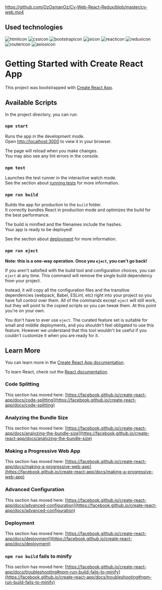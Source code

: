 



https://github.com/OzOsmanOz/Cv-Web-React-Redux/blob/master/cv-web.mp4

## Used technologies
![htmlicon](https://user-images.githubusercontent.com/107813778/206437359-a00e2847-d363-4e31-8f16-debac10b4498.png)
![cssicon](https://user-images.githubusercontent.com/107813778/206437354-328a59d7-6082-4831-955b-38de2035ee2a.png)
![bootstrapicon](https://user-images.githubusercontent.com/107813778/206437351-3847eaba-6b04-423e-8e92-59a6707a4429.png)
![jsicon](https://user-images.githubusercontent.com/107813778/206437362-28f878e9-b0f5-412f-99c2-bdc6af76a9fc.png)
![reacticon](https://user-images.githubusercontent.com/107813778/206437364-37fe1387-a98d-4f48-bc4e-6a4ff5d8619b.png)
![reduxicon](https://user-images.githubusercontent.com/107813778/206437375-1f18f731-8a0e-44ff-806b-5c326f6877a6.png)
![routericon](https://user-images.githubusercontent.com/107813778/206437368-b75da2bc-014b-4df5-9d42-b20cd826545c.jpg)
![axiosicon](https://user-images.githubusercontent.com/107813778/206437372-e03c0ac8-a4f7-4aef-b911-63c5654a24c1.png)


# Getting Started with Create React App

This project was bootstrapped with [Create React App](https://github.com/facebook/create-react-app).

## Available Scripts

In the project directory, you can run:

### `npm start`

Runs the app in the development mode.\
Open [http://localhost:3000](http://localhost:3000) to view it in your browser.

The page will reload when you make changes.\
You may also see any lint errors in the console.

### `npm test`

Launches the test runner in the interactive watch mode.\
See the section about [running tests](https://facebook.github.io/create-react-app/docs/running-tests) for more information.

### `npm run build`

Builds the app for production to the `build` folder.\
It correctly bundles React in production mode and optimizes the build for the best performance.

The build is minified and the filenames include the hashes.\
Your app is ready to be deployed!

See the section about [deployment](https://facebook.github.io/create-react-app/docs/deployment) for more information.

### `npm run eject`

**Note: this is a one-way operation. Once you `eject`, you can't go back!**

If you aren't satisfied with the build tool and configuration choices, you can `eject` at any time. This command will remove the single build dependency from your project.

Instead, it will copy all the configuration files and the transitive dependencies (webpack, Babel, ESLint, etc) right into your project so you have full control over them. All of the commands except `eject` will still work, but they will point to the copied scripts so you can tweak them. At this point you're on your own.

You don't have to ever use `eject`. The curated feature set is suitable for small and middle deployments, and you shouldn't feel obligated to use this feature. However we understand that this tool wouldn't be useful if you couldn't customize it when you are ready for it.

## Learn More

You can learn more in the [Create React App documentation](https://facebook.github.io/create-react-app/docs/getting-started).

To learn React, check out the [React documentation](https://reactjs.org/).

### Code Splitting

This section has moved here: [https://facebook.github.io/create-react-app/docs/code-splitting](https://facebook.github.io/create-react-app/docs/code-splitting)

### Analyzing the Bundle Size

This section has moved here: [https://facebook.github.io/create-react-app/docs/analyzing-the-bundle-size](https://facebook.github.io/create-react-app/docs/analyzing-the-bundle-size)

### Making a Progressive Web App

This section has moved here: [https://facebook.github.io/create-react-app/docs/making-a-progressive-web-app](https://facebook.github.io/create-react-app/docs/making-a-progressive-web-app)

### Advanced Configuration

This section has moved here: [https://facebook.github.io/create-react-app/docs/advanced-configuration](https://facebook.github.io/create-react-app/docs/advanced-configuration)

### Deployment

This section has moved here: [https://facebook.github.io/create-react-app/docs/deployment](https://facebook.github.io/create-react-app/docs/deployment)

### `npm run build` fails to minify

This section has moved here: [https://facebook.github.io/create-react-app/docs/troubleshooting#npm-run-build-fails-to-minify](https://facebook.github.io/create-react-app/docs/troubleshooting#npm-run-build-fails-to-minify)
